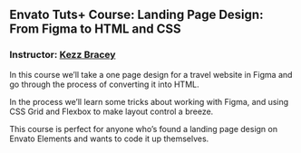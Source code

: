 ## Envato Tuts+ Course: Landing Page Design: From Figma to HTML and CSS
### Instructor: [Kezz Bracey](https://tutsplus.com/authors/kezz-bracey)

In this course we’ll take a one page design for a travel website in Figma and go through the process of converting it into HTML.

In the process we’ll learn some tricks about working with Figma, and using CSS Grid and Flexbox to make layout control a breeze.

This course is perfect for anyone who’s found a landing page design on Envato Elements and wants to code it up themselves.
